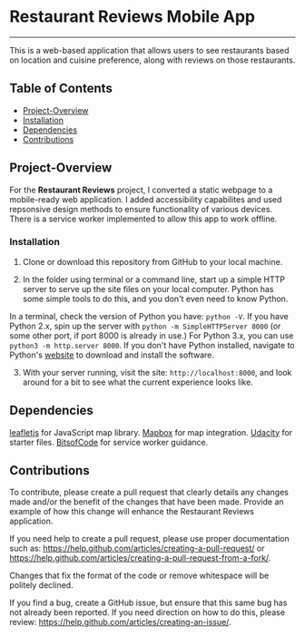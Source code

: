 # Restaurant Reviews Mobile App
---
This is a web-based application that allows users to see restaurants based on location and cuisine preference, along with reviews on those restaurants.

## Table of Contents

* [Project-Overview](#project-overview)
* [Installation](#installation)
* [Dependencies](#dependencies)
* [Contributions](#contributions)

## Project-Overview

For the **Restaurant Reviews** project, I converted a static webpage to a mobile-ready web application. I added accessibility capabilites and used repsonsive design methods to ensure functionality of various devices. There is a service worker implemented to allow this app to work offline. 
 
### Installation

1. Clone or download this repository from GitHub to your local machine.

2. In the folder using terminal or a command line, start up a simple HTTP server to serve up the site files on your local computer. Python has some simple tools to do this, and you don't even need to know Python. 

In a terminal, check the version of Python you have: `python -V`. If you have Python 2.x, spin up the server with `python -m SimpleHTTPServer 8000` (or some other port, if port 8000 is already in use.) For Python 3.x, you can use `python3 -m http.server 8000`. If you don't have Python installed, navigate to Python's [website](https://www.python.org/) to download and install the software.

3. With your server running, visit the site: `http://localhost:8000`, and look around for a bit to see what the current experience looks like.

## Dependencies
[leafletjs](https://leafletjs.com/) for JavaScript map library.
[Mapbox](https://www.mapbox.com/) for map integration.
[Udacity](https://github.com/udacity) for starter files.
[BitsofCode](https://www.youtube.com/watch?v=BfL3pprhnms) for service worker guidance.

## Contributions

To contribute, please create a pull request that clearly details any changes made and/or the benefit of the changes that have been made. Provide an example of how this change will enhance the Restaurant Reviews application. 

If you need help to create a pull request, please use proper documentation such as: https://help.github.com/articles/creating-a-pull-request/ or https://help.github.com/articles/creating-a-pull-request-from-a-fork/.

Changes that fix the format of the code or remove whitespace will be politely declined.

If you find a bug, create a GitHub issue, but ensure that this same bug has not already been reported. If you need direction on how to do this, please review: https://help.github.com/articles/creating-an-issue/.



